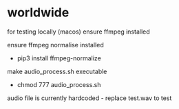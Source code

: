 # worldwide
for testing locally (macos)
ensure ffmpeg installed

ensure ffmpeg normalise installed
- pip3 install ffmpeg-normalize

make audio_process.sh executable
- chmod 777 audio_process.sh


audio file is currently hardcoded - replace test.wav to test